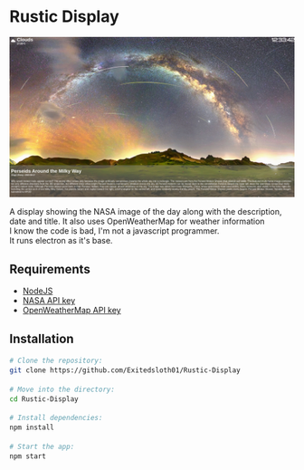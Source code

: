 # Rustic Display

![Preview Image](images/example.png)

A display showing the NASA image of the day along with the description, date and title. It also uses OpenWeatherMap for weather information\
I know the code is bad, I'm not a javascript programmer.\
It runs electron as it's base.

## Requirements

- [NodeJS](https://nodejs.org/)
- [NASA API key](https://api.nasa.gov/)
- [OpenWeatherMap API key](https://openweathermap.org/)

## Installation

```bash
# Clone the repository:
git clone https://github.com/Exitedsloth01/Rustic-Display

# Move into the directory:
cd Rustic-Display

# Install dependencies:
npm install

# Start the app:
npm start
```
